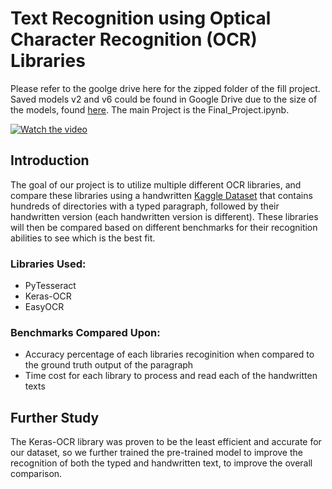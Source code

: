 # Text Recognition using Optical Character Recognition (OCR) Libraries

Please refer to the goolge drive here for the zipped folder of the fill project. Saved models v2 and v6 could be found in Google Drive due to the size of the models, found [here](https://drive.google.com/drive/folders/10h6bAp6HznDMLWdoMtMbanAfwCOV7OqE). The main Project is the Final_Project.ipynb.

[![Watch the video](https://youtu.be/kaecmcA4kgo)](https://youtu.be/kaecmcA4kgo)

## Introduction
The goal of our project is to utilize multiple different OCR libraries, and compare these libraries using a handwritten [Kaggle Dataset](https://www.kaggle.com/datasets/naderabdalghani/iam-handwritten-forms-dataset/data) that contains hundreds of directories with a typed paragraph, followed by their handwritten version (each handwritten version is different). These libraries will then be compared based on different benchmarks for their recognition abilities to see which is the best fit.

### Libraries Used:
- PyTesseract
- Keras-OCR
- EasyOCR

### Benchmarks Compared Upon:
- Accuracy percentage of each libraries recoginition when compared to the ground truth output of the paragraph
- Time cost for each library to process and read each of the handwritten texts

## Further Study
The Keras-OCR library was proven to be the least efficient and accurate for our dataset, so we further trained the pre-trained model to improve the recognition of both the typed and handwritten text, to improve the overall comparison.
